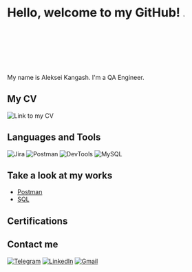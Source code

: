 # Hello, welcome to my GitHub! <img src="https://media.giphy.com/media/hvRJCLFzcasrR4ia7z/giphy.gif" width="3%">

My name is Aleksei Kangash. I'm a QA Engineer. 

## My CV
![Link to my CV](https://img.shields.io/badge/Link_to_my_CV-503bbe?style=for-the-badge&logo=)

## Languages and Tools 
![Jira](https://img.shields.io/badge/Jira-503bbe?style=for-the-badge&logo=jira)
![Postman](https://img.shields.io/badge/Postman-503bbe?style=for-the-badge&logo=postman)
![DevTools](https://img.shields.io/badge/DevTools-503bbe?style=for-the-badge&logo=googlechrome)
![MySQL](https://img.shields.io/badge/MySQL-503bbe?style=for-the-badge&logo=mysql&logoColor=white)

## Take a look at my works
* [Postman](https://github.com/kangash/Postman)
* [SQL](https://github.com/kangash/SQL)

## Certifications

## Contact me
[![Telegram](https://img.shields.io/badge/Telegram-503bbe?style=for-the-badge&logo=telegram)](https://t.me/kangash)
[![LinkedIn](https://img.shields.io/badge/LinkedIn-503bbe?style=for-the-badge&logo=linkedin)](https://www.linkedin.com/in/aleksei-kangash/)
[![Gmail](https://img.shields.io/badge/Gmail-503bbe?style=for-the-badge&logo=gmail)](mailto:kangash.aleksei@gmail.com)
